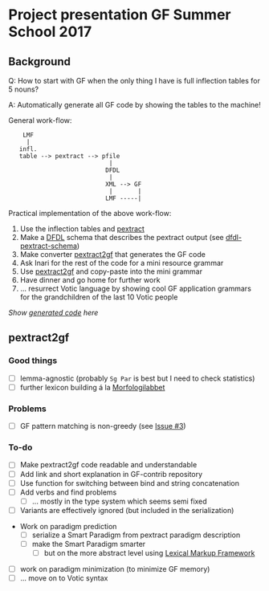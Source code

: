 # Project presentation GF Summer School 2017

## Background

Q: How to start with GF when the only thing I have is full inflection tables for 5 nouns?

A: Automatically generate all GF code by showing the tables to the machine!


General work-flow:

```
    LMF
     |
   infl.
   table --> pextract --> pfile
                            |
                           DFDL
                            |
                           XML --> GF
                            |       |
                           LMF -----|
```

Practical implementation of the above work-flow:
1. Use the inflection tables and [pextract](https://github.com/marfors/paradigmextract)
2. Make a [DFDL](http://dfdlschemas.github.io/) schema that describes the pextract output (see [dfdl-pextract-schema](https://github.com/keeleleek/dfdl-pextract-schema))
3. Make converter [pextract2gf](https://github.com/keeleleek/pextract2gf) that generates the GF code
4. Ask Inari for the rest of the code for a mini resource grammar
5. Use [pextract2gf](https://github.com/keeleleek/pextract2gf) and copy-paste into the mini grammar
6. Have dinner and go home for further work
7. ... resurrect Votic language by showing cool GF application grammars for the grandchildren of the last 10 Votic people



_Show [generated code](https://github.com/keeleleek/pextract2gf/tree/master/examples) here_

## pextract2gf

### Good things

- [ ] lemma-agnostic (probably `Sg Par` is best but I need to check statistics)
- [ ] further lexicon building á la [Morfologilabbet](https://spraakbanken.gu.se/karp/morfologilabbet)

### Problems

- [ ] GF pattern matching is non-greedy (see [Issue #3](https://github.com/keeleleek/GF-Votic/issues/3))

### To-do

- [ ] Make pextract2gf code readable and understandable
- [ ] Add link and short explanation in GF-contrib repository
- [ ] Use function for switching between bind and string concatenation
- [ ] Add verbs and find problems
  - [ ] ... mostly in the type system which seems semi fixed
- [ ] Variants are effectively ignored (but included in the serialization)
- Work on paradigm prediction
  - [ ] serialize a Smart Paradigm from pextract paradigm description
  - [ ] make the Smart Paradigm smarter
    - [ ] but on the more abstract level using [Lexical Markup Framework](http://www.lexicalmarkupframework.org/)
- [ ] work on paradigm minimization (to minimize GF memory)
- [ ] ... move on to Votic syntax
